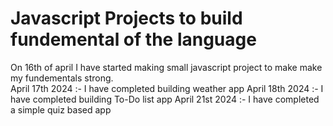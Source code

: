 <h1> Javascript Projects to build fundemental of the language</h1>
On 16th of april I have started making small javascript project to make make my fundementals strong.<br>
April 17th 2024 :- I have completed building weather app
April 18th 2024 :- I have completed building To-Do list app
April 21st 2024 :- I have completed a simple quiz based app